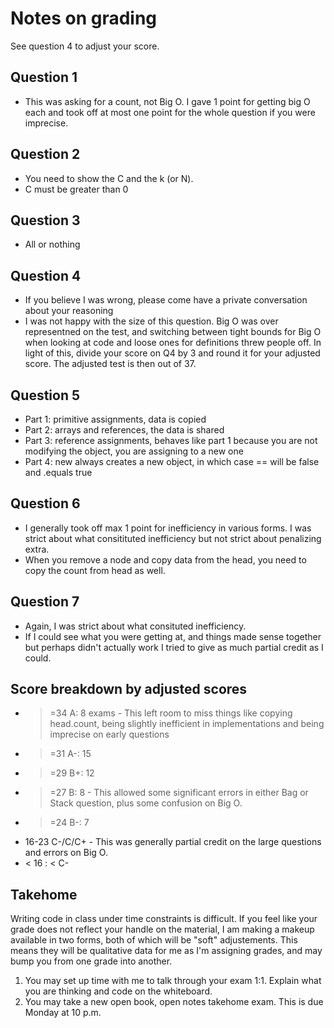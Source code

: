# Notes on grading

See question 4 to adjust your score.

## Question 1
- This was asking for a count, not Big O. I gave 1 point for getting big O each and took off at most one point for the whole question if you were imprecise.

## Question 2
- You need to show the C and the k (or N).
- C must be greater than 0

## Question 3
- All or nothing

## Question 4
- If you believe I was wrong, please come have a private conversation about your reasoning
- I was not happy with the size of this question. Big O was over representned on the test, and switching between tight bounds for Big O when looking at code and loose ones for definitions threw people off. In light of this, divide your score on Q4 by 3 and round it for your adjusted score. The adjusted test is then out of 37.

## Question 5
- Part 1: primitive assignments, data is copied
- Part 2: arrays and references, the data is shared
- Part 3: reference assignments, behaves like part 1 because you are not modifying the object, you are assigning to a new one
- Part 4: new always creates a new object, in which case == will be false and .equals true

## Question 6
- I generally took off max 1 point for inefficiency in various forms. I was strict about what consitituted inefficiency but not strict about penalizing extra.
- When you remove a node and copy data from the head, you need to copy the count from head as well.

## Question 7
- Again, I was strict about what consituted inefficiency.
- If I could see what you were getting at, and things made sense together but perhaps didn't actually work I tried to give as much partial credit as I could.

## Score breakdown by adjusted scores

- >=34 A: 8 exams - This left room to miss things like copying head.count, being slightly inefficient in implementations and being imprecise on early questions
- >=31 A-: 15 
- >=29 B+: 12 
- >=27 B: 8  - This allowed some significant errors in either Bag or Stack question, plus some confusion on Big O.
- >=24 B-: 7
- 16-23 C-/C/C+ - This was generally partial credit on the large questions and errors on Big O.
- < 16 : < C-


## Takehome

Writing code in class under time constraints is difficult. If you feel like your grade does not reflect your handle on the material, I am making a makeup available in two forms, both of which will be "soft" adjustements. This means they will be qualitative data for me as I'm assigning grades, and may bump you from one grade into another.

1. You may set up time with me to talk through your exam 1:1. Explain what you are thinking and code on the whiteboard. 
2. You may take a new open book, open notes takehome exam. This is due Monday at 10 p.m.
